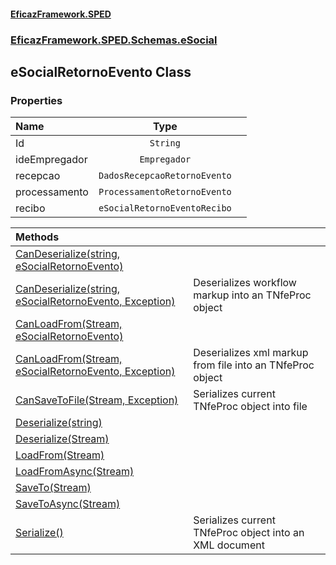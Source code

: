 #### [EficazFramework.SPED](EficazFrameworkSPED.md 'EficazFramework SPED')
### [EficazFramework.SPED.Schemas.eSocial](EficazFramework.SPED.Schemas.eSocial.md 'EficazFramework.SPED.Schemas.eSocial')

## eSocialRetornoEvento Class
### Properties

| Name | Type | |
| :--- | :---: | :--- |
| Id | `String` |  |
| ideEmpregador | `Empregador` |  |
| recepcao | `DadosRecepcaoRetornoEvento` |  |
| processamento | `ProcessamentoRetornoEvento` |  |
| recibo | `eSocialRetornoEventoRecibo` |  |

| Methods | |
| :--- | :--- |
| [CanDeserialize(string, eSocialRetornoEvento)](EficazFramework.SPED.Schemas.eSocial/eSocialRetornoEvento/CanDeserialize(string,eSocialRetornoEvento).md 'EficazFramework.SPED.Schemas.eSocial.eSocialRetornoEvento.CanDeserialize(string, EficazFramework.SPED.Schemas.eSocial.eSocialRetornoEvento)') | |
| [CanDeserialize(string, eSocialRetornoEvento, Exception)](EficazFramework.SPED.Schemas.eSocial/eSocialRetornoEvento/CanDeserialize(string,eSocialRetornoEvento,Exception).md 'EficazFramework.SPED.Schemas.eSocial.eSocialRetornoEvento.CanDeserialize(string, EficazFramework.SPED.Schemas.eSocial.eSocialRetornoEvento, System.Exception)') | Deserializes workflow markup into an TNfeProc object |
| [CanLoadFrom(Stream, eSocialRetornoEvento)](EficazFramework.SPED.Schemas.eSocial/eSocialRetornoEvento/CanLoadFrom(Stream,eSocialRetornoEvento).md 'EficazFramework.SPED.Schemas.eSocial.eSocialRetornoEvento.CanLoadFrom(System.IO.Stream, EficazFramework.SPED.Schemas.eSocial.eSocialRetornoEvento)') | |
| [CanLoadFrom(Stream, eSocialRetornoEvento, Exception)](EficazFramework.SPED.Schemas.eSocial/eSocialRetornoEvento/CanLoadFrom(Stream,eSocialRetornoEvento,Exception).md 'EficazFramework.SPED.Schemas.eSocial.eSocialRetornoEvento.CanLoadFrom(System.IO.Stream, EficazFramework.SPED.Schemas.eSocial.eSocialRetornoEvento, System.Exception)') | Deserializes xml markup from file into an TNfeProc object |
| [CanSaveToFile(Stream, Exception)](EficazFramework.SPED.Schemas.eSocial/eSocialRetornoEvento/CanSaveToFile(Stream,Exception).md 'EficazFramework.SPED.Schemas.eSocial.eSocialRetornoEvento.CanSaveToFile(System.IO.Stream, System.Exception)') | Serializes current TNfeProc object into file |
| [Deserialize(string)](EficazFramework.SPED.Schemas.eSocial/eSocialRetornoEvento/Deserialize(string).md 'EficazFramework.SPED.Schemas.eSocial.eSocialRetornoEvento.Deserialize(string)') | |
| [Deserialize(Stream)](EficazFramework.SPED.Schemas.eSocial/eSocialRetornoEvento/Deserialize(Stream).md 'EficazFramework.SPED.Schemas.eSocial.eSocialRetornoEvento.Deserialize(System.IO.Stream)') | |
| [LoadFrom(Stream)](EficazFramework.SPED.Schemas.eSocial/eSocialRetornoEvento/LoadFrom(Stream).md 'EficazFramework.SPED.Schemas.eSocial.eSocialRetornoEvento.LoadFrom(System.IO.Stream)') | |
| [LoadFromAsync(Stream)](EficazFramework.SPED.Schemas.eSocial/eSocialRetornoEvento/LoadFromAsync(Stream).md 'EficazFramework.SPED.Schemas.eSocial.eSocialRetornoEvento.LoadFromAsync(System.IO.Stream)') | |
| [SaveTo(Stream)](EficazFramework.SPED.Schemas.eSocial/eSocialRetornoEvento/SaveTo(Stream).md 'EficazFramework.SPED.Schemas.eSocial.eSocialRetornoEvento.SaveTo(System.IO.Stream)') | |
| [SaveToAsync(Stream)](EficazFramework.SPED.Schemas.eSocial/eSocialRetornoEvento/SaveToAsync(Stream).md 'EficazFramework.SPED.Schemas.eSocial.eSocialRetornoEvento.SaveToAsync(System.IO.Stream)') | |
| [Serialize()](EficazFramework.SPED.Schemas.eSocial/eSocialRetornoEvento/Serialize().md 'EficazFramework.SPED.Schemas.eSocial.eSocialRetornoEvento.Serialize()') | Serializes current TNfeProc object into an XML document |

